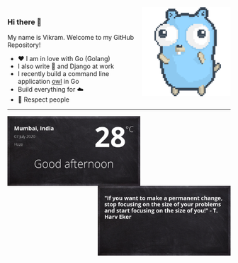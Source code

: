 <img align='right' src='https://github.com/vikramcse/vikramcse/blob/master/assets/gopher-dance-long-3x.gif' width='200"'>

### Hi there 👋

My name is Vikram. Welcome to my GitHub Repository!

- ❤️ I am in love with Go (Golang)
- I also write 🐍 and Django at work
- I recently build a command line application [owl](https://github.com/vikramcse/owl) in Go
- Build everything for ☁️
- 👯 Respect people

---
<img align='left' src='https://github.com/vikramcse/vikramcse/blob/master/assets/day.png' width='300"'>
<img align='right' src='https://github.com/vikramcse/vikramcse/blob/master/assets/quote.png' width='300"'>
